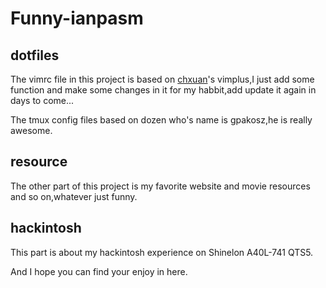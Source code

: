 # Funny-ianpasm

## dotfiles

The vimrc file in this project is based on [chxuan](https://github.com/chxuan)'s vimplus,I just add some function and make some changes in it for my habbit,add update it again in days to come...

The tmux config files based on dozen who's name is gpakosz,he is really awesome.


## resource

The other part of this project is my favorite website and movie resources and so on,whatever just funny.


## hackintosh

This part is about my hackintosh experience on Shinelon A40L-741 QTS5.


And I hope you can find your enjoy in here.


